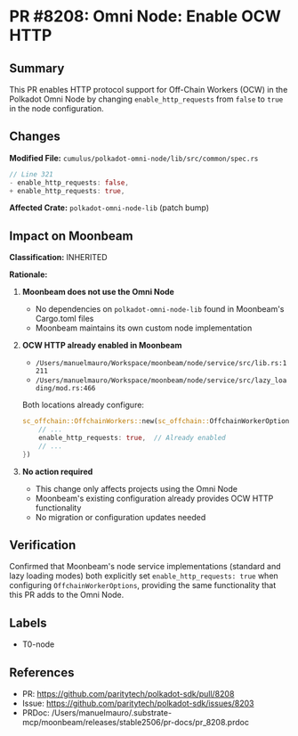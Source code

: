 # PR #8208: Omni Node: Enable OCW HTTP

## Summary

This PR enables HTTP protocol support for Off-Chain Workers (OCW) in the Polkadot Omni Node by changing `enable_http_requests` from `false` to `true` in the node configuration.

## Changes

**Modified File:** `cumulus/polkadot-omni-node/lib/src/common/spec.rs`

```rust
// Line 321
- enable_http_requests: false,
+ enable_http_requests: true,
```

**Affected Crate:** `polkadot-omni-node-lib` (patch bump)

## Impact on Moonbeam

**Classification:** INHERITED

**Rationale:**

1. **Moonbeam does not use the Omni Node**
   - No dependencies on `polkadot-omni-node-lib` found in Moonbeam's Cargo.toml files
   - Moonbeam maintains its own custom node implementation

2. **OCW HTTP already enabled in Moonbeam**
   - `/Users/manuelmauro/Workspace/moonbeam/node/service/src/lib.rs:1211`
   - `/Users/manuelmauro/Workspace/moonbeam/node/service/src/lazy_loading/mod.rs:466`

   Both locations already configure:
   ```rust
   sc_offchain::OffchainWorkers::new(sc_offchain::OffchainWorkerOptions {
       // ...
       enable_http_requests: true,  // Already enabled
       // ...
   })
   ```

3. **No action required**
   - This change only affects projects using the Omni Node
   - Moonbeam's existing configuration already provides OCW HTTP functionality
   - No migration or configuration updates needed

## Verification

Confirmed that Moonbeam's node service implementations (standard and lazy loading modes) both explicitly set `enable_http_requests: true` when configuring `OffchainWorkerOptions`, providing the same functionality that this PR adds to the Omni Node.

## Labels

- T0-node

## References

- PR: https://github.com/paritytech/polkadot-sdk/pull/8208
- Issue: https://github.com/paritytech/polkadot-sdk/issues/8203
- PRDoc: /Users/manuelmauro/.substrate-mcp/moonbeam/releases/stable2506/pr-docs/pr_8208.prdoc
